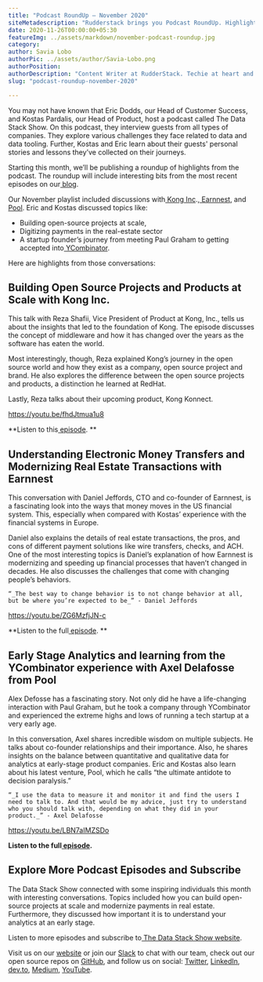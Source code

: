 ```yaml
---
title: "Podcast RoundUp – November 2020"
siteMetadescription: "Rudderstack brings you Podcast RoundUp. Highlighting the topics such as building open-source projects at scale & Digitizing amounts in the real-estate area"
date: 2020-11-26T00:00:00+05:30
featureImg: ../assets/markdown/november-podcast-roundup.jpg
category:
author: Savia Lobo
authorPic: ../assets/author/Savia-Lobo.png
authorPosition:
authorDescription: "Content Writer at RudderStack. Techie at heart and loves to stay up to date with tech happenings across the globe. Loves singing and composing songs."
slug: "podcast-roundup-november-2020"

---
```


You may not have known that Eric Dodds, our Head of Customer Success, and Kostas Pardalis, our Head of Product, host a podcast called The Data Stack Show. On this podcast, they interview guests from all types of companies. They explore various challenges they face related to data and data tooling. Further, Kostas and Eric learn about their guests' personal stories and lessons they’ve collected on their journeys.

Starting this month, we’ll be publishing a roundup of highlights from the podcast. The roundup will include interesting bits from the most recent episodes on our[ blog](https://rudderstack.com/blog/).

Our November playlist included discussions with[ Kong Inc](https://konghq.com/).,[ Earnnest](https://earnnest.com/), and[ Pool](https://poolmessenger.com/). Eric and Kostas discussed topics like:



*   Building open-source projects at scale,
*   Digitizing payments in the real-estate sector
*   A startup founder’s journey from meeting Paul Graham to getting accepted into[ YCombinator](https://www.ycombinator.com/).

Here are highlights from those conversations:


## **Building Open Source Projects and Products at Scale with Kong Inc.**

This talk with Reza Shafii, Vice President of Product at Kong, Inc., tells us about the insights that led to the foundation of Kong. The episode discusses the concept of middleware and how it has changed over the years as the software has eaten the world.

Most interestingly, though, Reza explained Kong’s journey in the open source world and how they exist as a company, open source project and brand. He also explores the difference between the open source projects and products, a distinction he learned at RedHat.

Lastly, Reza talks about their upcoming product, Kong Konnect.

https://youtu.be/fhdJtmua1u8

**Listen to this[ episode](https://datastackshow.com/podcast/13-building-open-source-products-at-scale-with-reza-shafii-from-kong-inc/). **


## **Understanding Electronic Money Transfers and Modernizing Real Estate Transactions with Earnnest**

This conversation with Daniel Jeffords, CTO and co-founder of Earnnest, is a fascinating look into the ways that money moves in the US financial system. This, especially when compared with Kostas’ experience with the financial systems in Europe.

Daniel also explains the details of real estate transactions, the pros, and cons of different payment solutions like wire transfers, checks, and ACH. One of the most interesting topics is Daniel’s explanation of how Earnnest is modernizing and speeding up financial processes that haven’t changed in decades. He also discusses the challenges that come with changing people’s behaviors.


    “_The best way to change behavior is to not change behavior at all, but be where you’re expected to be_” - Daniel Jeffords

https://youtu.be/ZG6MzfjJN-c

**Listen to the full[ episode](https://datastackshow.com/podcast/14-breaking-down-electronic-money-transfers-and-modernizing-real-estate-transactions-with-dan-jeffords-of-earnnest/). **


## **Early Stage Analytics and learning from the YCombinator experience with Axel Delafosse from Pool**

Alex Defosse has a fascinating story. Not only did he have a life-changing interaction with Paul Graham, but he took a company through YCombinator and experienced the extreme highs and lows of running a tech startup at a very early age.

In this conversation, Axel shares incredible wisdom on multiple subjects. He talks about co-founder relationships and their importance. Also, he shares insights on the balance between quantitative and qualitative data for analytics at early-stage product companies. Eric and Kostas also learn about his latest venture, Pool, which he calls “the ultimate antidote to decision paralysis.”


    “_I use the data to measure it and monitor it and find the users I need to talk to. And that would be my advice, just try to understand who you should talk with, depending on what they did in your product._” - Axel Delafosse

https://youtu.be/LBN7aIMZSDo

**Listen to the full[ episode](https://datastackshow.com/podcast/15-early-stage-analytics-and-learning-from-the-y-combinator-experience-with-axel-delafosse-from-pool/).**


## **Explore More Podcast Episodes and Subscribe**

The Data Stack Show connected with some inspiring individuals this month with interesting conversations. Topics included how you can build open-source projects at scale and modernize payments in real estate. Furthermore, they discussed how important it is to understand your analytics at an early stage.

Listen to more episodes and subscribe to[ The Data Stack Show website](https://datastackshow.com/).

Visit us on our [website](http://www.rudderstack.com/) or join our [Slack](https://resources.rudderstack.com/join-rudderstack-slack) to chat with our team, check out our open source repos on [GitHub](https://github.com/rudderlabs), and follow us on social: [Twitter](https://twitter.com/RudderStack), [LinkedIn](https://www.linkedin.com/company/rudderlabs/), [dev.to](https://dev.to/rudderstack), [Medium](https://rudderstack.medium.com/), [YouTube](https://www.youtube.com/channel/UCgV-B77bV_-LOmKYHw8jvBw).
